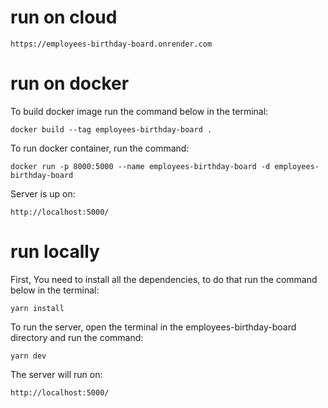# run on cloud

```
https://employees-birthday-board.onrender.com
  ```

# run on docker

To build docker image run the command below in the terminal:
```
docker build --tag employees-birthday-board .
  ```

To run docker container, run the command: 
```
docker run -p 8000:5000 --name employees-birthday-board -d employees-birthday-board
  ```

Server is up on:
```
http://localhost:5000/
  ```

# run locally

First, You need to install all the dependencies, to do that run the command below in the terminal:
```
yarn install
  ```

To run the server,
open the terminal in the employees-birthday-board directory and run the command: 
```
yarn dev
  ```
  
The server will run on: 
```
http://localhost:5000/
  ```
